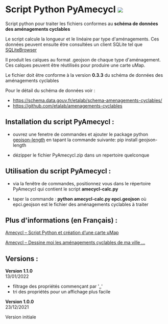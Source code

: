 # Script Python PyAmecycl [![](https://img.shields.io/badge/python-3.10+-blue.svg)](https://www.python.org/downloads/)

Script python pour traiter les fichiers conformes au **schéma de données des aménagements cyclables**

Le script calcule la longueur et le linéaire par type d'aménagements. 
Ces données peuvent ensuite être consultées un client SQLite tel que [SQLiteBrowser](https://sqlitebrowser.org/)

Il produit les calques au format .geojson de chaque type d'aménagement. Ces calques peuvent être réutilisés pour produire une carte uMap.

Le fichier doit être conforme à la version **0.3.3** du schéma de données des aménagements cyclables 

Pour le détail du schéma de données voir : 
* https://schema.data.gouv.fr/etalab/schema-amenagements-cyclables/ 
* https://github.com/etalab/amenagements-cyclables



## Installation du script PyAmecycl :

- ouvrez une fenetre de commandes et ajouter le package python [geojson-length](https://pypi.org/project/geojson-length/) en tapant la commande suivante: pip install geojson-length

- dézipper le fichier PyAmecycl.zip dans un repertoire quelconque



## Utilisation du script PyAmecycl :

- via la fenêtre de commandes, positionnez vous dans le répertoire PyAmecycl qui contient le script **amecycl-calc.py**

- taper la commande : **python amecycl-calc.py epci.geojson** où epci.geojson est le fichier des aménagements cyclables à traiter



## Plus d'informations (en Français) :

[Amecycl – Script Python et création d’une carte uMap](https://randovelo.touteslatitudes.fr/pyamecycl-script-python/)

[Amecycl – Dessine moi les aménagements cyclables de ma ville … ](https://randovelo.touteslatitudes.fr/amecycl/)

## Versions : 


**Version 1.1.0**  
13/01/2022  

- filtrage des propriétés commençant par '_' 
- tri des propriétés pour un affichage plus facile


**Version 1.0.0**  
23/12/2021  

Version initiale 